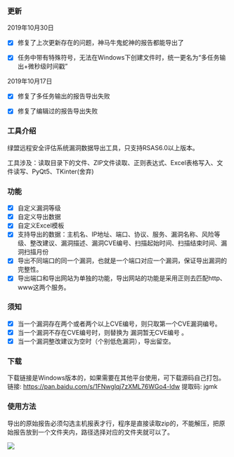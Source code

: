 ### 更新
2019年10月30日

   - [x] 修复了上次更新存在的问题，神马牛鬼蛇神的报告都能导出了
   
   - [x] 任务中带有特殊符号，无法在Windows下创建文件时，统一更名为“多任务输出+微秒级时间戳”

2019年10月17日

   - [x] 修复了多任务输出的报告导出失败
   
   - [x] 修复了编辑过的报告导出失败

### 工具介绍
绿盟远程安全评估系统漏洞数据导出工具，只支持RSAS6.0以上版本。

工具涉及：读取目录下的文件、ZIP文件读取、正则表达式、Excel表格写入、文件读写、PyQt5、TKinter(舍弃)

### 功能

- [x] 自定义漏洞等级
- [x] 自定义导出数据
- [x] 自定义Excel模板
- [x] 支持导出的数据：主机名、IP地址、端口、协议、服务、漏洞名称、风险等级、整改建议、漏洞描述、漏洞CVE编号、扫描起始时间、扫描结束时间、漏洞扫描月份
- [x] 导出不同端口的同一个漏洞，也就是一个端口对应一个漏洞，保证导出漏洞的完整性。
- [x] 导出端口和导出网站为单独的功能，导出网站的功能是采用正则去匹配http、www这两个服务。

### 须知
- [x] 当一个漏洞存在两个或者两个以上CVE编号，则只取第一个CVE漏洞编号。
- [x] 当一个漏洞不存在CVE编号时，则替换为 漏洞暂无CVE编号 。
- [x] 当一个漏洞整改建议为空时（个别低危漏洞），导出留空。

### 下载
下载链接是Windows版本的，如果需要在其他平台使用，可下载源码自己打包。
链接: https://pan.baidu.com/s/1FNwglqj7zXML76WGo4-ldw 提取码: jgmk

### 使用方法

导出的原始报告必须勾选主机报表才行，程序是直接读取zip的，不能解压，把原始报告放到一个文件夹内，路径选择对应的文件夹就可以了。

![](https://autoing.github.io/do/images/tool/rsas_1.8.gif)
